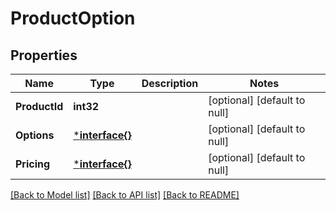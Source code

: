 # ProductOption

## Properties
Name | Type | Description | Notes
------------ | ------------- | ------------- | -------------
**ProductId** | **int32** |  | [optional] [default to null]
**Options** | [***interface{}**](interface{}.md) |  | [optional] [default to null]
**Pricing** | [***interface{}**](interface{}.md) |  | [optional] [default to null]

[[Back to Model list]](../README.md#documentation-for-models) [[Back to API list]](../README.md#documentation-for-api-endpoints) [[Back to README]](../README.md)


